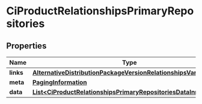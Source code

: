 

# CiProductRelationshipsPrimaryRepositories


## Properties

| Name | Type | Description | Notes |
|------------ | ------------- | ------------- | -------------|
|**links** | [**AlternativeDistributionPackageVersionRelationshipsVariantsLinks**](AlternativeDistributionPackageVersionRelationshipsVariantsLinks.md) |  |  [optional] |
|**meta** | [**PagingInformation**](PagingInformation.md) |  |  [optional] |
|**data** | [**List&lt;CiProductRelationshipsPrimaryRepositoriesDataInner&gt;**](CiProductRelationshipsPrimaryRepositoriesDataInner.md) |  |  [optional] |



